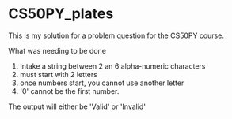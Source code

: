 # CS50PY_plates
This is my solution for a problem question for the CS50PY course.

What was needing to be done
1. Intake a string between 2 an 6 alpha-numeric characters
2. must start with 2 letters
3. once numbers start, you cannot use another letter
4. '0' cannot be the first number.

The output will either be 'Valid' or 'Invalid'
